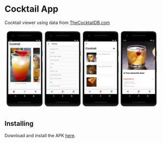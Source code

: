 # Cocktail App

Cocktail viewer using data from [TheCocktailDB.com](https://www.thecocktaildb.com)

![screenshots of app](./.github/readme-images/screens.png)

## Installing

Download and install the APK [here](https://github.com/brizaldi/cocktail-app/releases).
